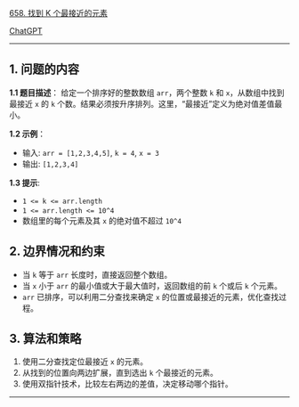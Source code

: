 [658. 找到 K 个最接近的元素](https://leetcode.cn/problems/find-k-closest-elements)

[ChatGPT](https://chat.openai.com/share/bc8a72ff-3e9c-427a-8f1a-828093254217)

---

## 1. 问题的内容
**1.1 题目描述**：
给定一个排序好的整数数组 `arr`，两个整数 `k` 和 `x`，从数组中找到最接近 `x` 的 `k` 个数。结果必须按升序排列。这里，“最接近”定义为绝对值差值最小。

**1.2 示例**：
- 输入: `arr = [1,2,3,4,5]`, `k = 4`, `x = 3`
- 输出: `[1,2,3,4]`

**1.3 提示**:
- `1 <= k <= arr.length`
- `1 <= arr.length <= 10^4`
- 数组里的每个元素及其 `x` 的绝对值不超过 `10^4`

## 2. 边界情况和约束
- 当 `k` 等于 `arr` 长度时，直接返回整个数组。
- 当 `x` 小于 `arr` 的最小值或大于最大值时，返回数组的前 `k` 个或后 `k` 个元素。
- `arr` 已排序，可以利用二分查找来确定 `x` 的位置或最接近的元素，优化查找过程。

## 3. 算法和策略
1. 使用二分查找定位最接近 `x` 的元素。
2. 从找到的位置向两边扩展，直到选出 `k` 个最接近的元素。
3. 使用双指针技术，比较左右两边的差值，决定移动哪个指针。

---
